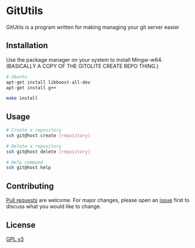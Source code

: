 # GitUtils

GitUtils is a program written for making managing your git server easier

## Installation

Use the package manager on your system to install 
Mingw-w64. (BASICALLY A COPY OF THE GITOLITE CREATE REPO THING.)

```bash
# Ubuntu
apt-get install libboost-all-dev
apt-get install g++

make install
```

## Usage

```bash
# Create a repository
ssh git@host create [repository]

# Delete a repository
ssh git@host delete [repository]

# Help command
ssh git@host help
```

## Contributing
[Pull requests](https://github.com/abdulh4ni/GitUtils/pulls) are welcome. For major changes, please open an [issue](https://github.com/abdulh4ni/GitUtils/issues) first to discuss what you would like to change.

## License
[GPL v3](https://www.gnu.org/licenses/gpl-3.0.en.html)